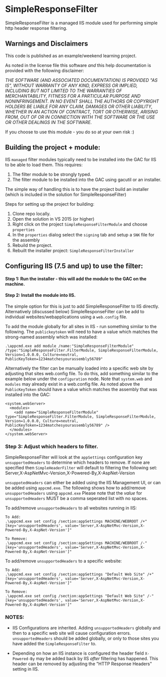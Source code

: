 # SimpleResponseFilter
SimpleResponseFilter is a managed IIS module used for performing simple http header response filtering. 

## Warnings and Disclaimers
This code is published as an example/weekend learning project. 

As noted in the license file this software *and* this help documentation is
provided with the following disclaimer:

*THE SOFTWARE (AND ASSOCIATED DOCUMENTATION)  IS PROVIDED "AS IS", WITHOUT 
WARRANTY OF ANY KIND, EXPRESS OR IMPLIED, INCLUDING BUT NOT LIMITED TO THE 
WARRANTIES OF MERCHANTABILITY, FITNESS FOR A PARTICULAR PURPOSE AND NONINFRINGEMENT. 
IN NO EVENT SHALL THE AUTHORS OR COPYRIGHT HOLDERS BE LIABLE FOR ANY CLAIM, 
DAMAGES OR OTHER LIABILITY, WHETHER IN AN ACTION OF CONTRACT, TORT OR OTHERWISE, 
ARISING FROM, OUT OF OR IN CONNECTION WITH THE SOFTWARE OR THE USE OR OTHER 
DEALINGS IN THE SOFTWARE.*

If you choose to use this module - you do so at your own risk :)

## Building the project + module:
IIS `managed` filter modules typically need to be installed into the GAC
for IIS to be able to load them. This requires:

1. The filter module to be strongly typed.
2. The filter module to be installed into the GAC using gacutil or an installer.

The simple way of handling this is to have the project build an installer (which is included 
in the solution for SimpleResponseFilter)

Steps for setting up the project for building:

1. Clone repo locally.
2. Open the solution in VS 2015 (or higher)
3. Right click on the project `SimpleResponseFilterModule` and choose `properties`
4. In the `properties` dialog select the `signing` tab and setup a `SNK` file for the assembly
5. Rebuild the project.
6. Rebuilt the installer project: `SimpleResponseFilterInstaller`

## Configuring IIS (7.5 and up) to use the filter:

#### Step 1: Run the installer - this will add the module to the GAC on the machine.

#### Step 2: Install the module into IIS. 

The simple option for this is just to add SimpleResponseFilter to IIS directly. Alternatively (discussed below) 
SimpleResponseFilter can be add to individual websites/webapplications using a `web.config` file.

To add the module globally for all sites in IIS - run something similar to the following. 
The `publickeytoken` will need to have a value which matches the strong-named assembly 
which was installed:

```
.\appcmd.exe add module /name:"SimpleResponseFilterModule" /type:"SimpleResponseFilter.FilterModule, SimpleResponseFilterModule, Version=1.0.0.0, Culture=neutral, PublicKeyToken=1234matchesyourassembly56789"
```

Alternatively the filter can be manually loaded into a specific web site by adjusting that sites web.config file.
To do this, add something similar to the example below under the `configuration` node. Note that `system.web` and `modules` 
may already exist in a web.config file. As noted above the `PublicKeyToken` should have a value which matches the
assembly that was installed into the GAC:

```
<system.webServer>
  <modules>
    <add name="SimpleResponseFilterModule" type="SimpleResponseFilter.FilterModule, SimpleResponseFilterModule, Version=1.0.0.0, Culture=neutral, PublicKeyToken=1234matchesyourassembly56789" />
  </modules>
</system.webServer>
```

### Step 3: Adjust which headers to filter.

SimpleResponseFilter will look at the `appSettings` configuration key `unsupportedHeaders` to 
determine which headers to remove. If none are specified then `SimpleHeaderFilter` will default
to filtering the following set: Server,X-AspNetMvc-Version,X-Powered-By,X-AspNet-Version

`unsuppotedHeaders` can either be added using the IIS Management UI, or can be added 
using `appcmd.exe`. The following shows how to add/remove `unsupportedHeaders` using
`appcmd.exe` Please note that the *value* for `unsupportedHeaders` MUST be a comma seperated
list with no spaces.

To add/remove `unsupportedHeaders` to all websites running in IIS:
```
To Add:
.\appcmd.exe set config /section:appSettings MACHINE/WEBROOT /+"[key='unsupportedHeaders', value='Server,X-AspNetMvc-Version,X-Powered-By,X-AspNet-Version']"

To Remove:
.\appcmd.exe set config /section:appSettings MACHINE/WEBROOT /-"[key='unsupportedHeaders', value='Server,X-AspNetMvc-Version,X-Powered-By,X-AspNet-Version']"
```

To add/remove `unsupportedHeaders` to a specific website:
```
To Add:
.\appcmd.exe set config /section:appSettings "Default Web Site" /+"[key='unsupportedHeaders', value='Server,X-AspNetMvc-Version,X-Powered-By,X-AspNet-Version']"

To Remove:
.\appcmd.exe set config /section:appSettings "Default Web Site" /-"[key='unsupportedHeaders', value='Server,X-AspNetMvc-Version,X-Powered-By,X-AspNet-Version']"
```

### NOTES: 

- IIS Configurations are inherited. Adding `unsupportedHeaders` globally 
and then to a specific web site will cause configuration errors. `unsupportedHeaders` 
should be added globally, or only to those sites you have added the `SimpleResponseFilter` to.

- Depending on how an IIS instance is configured the header field `X-Powered-By` may be added back
by IIS *after* filtering has happened. This header can be removed by adjusting the "HTTP Response 
Headers" setting in IIS.
